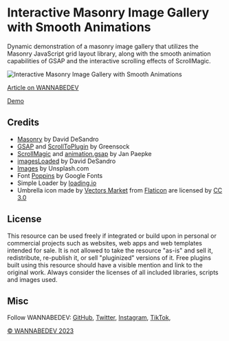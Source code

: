 # Interactive Masonry Image Gallery with Smooth Animations

Dynamic demonstration of a masonry image gallery that utilizes the Masonry JavaScript grid layout library, along with the smooth animation capabilities of GSAP and the interactive scrolling effects of ScrollMagic.

![Interactive Masonry Image Gallery with Smooth Animations](https://raw.githubusercontent.com/wannabedevio/interactive-masonry-image-gallery-with-smooth-animations/main/assets/img/interactive-masonry-image-gallery-with-smooth-animations.png)

[Article on WANNABEDEV](https://wannabedev.io/tutorials/interactive-masonry-image-gallery-with-smooth-animations/)

[Demo](https://wannabedev.io/_posts/demo/interactive-masonry-image-gallery-with-smooth-animations/)

## Credits
- [Masonry](https://masonry.desandro.com/) by David DeSandro
- [GSAP](https://greensock.com) and [ScrollToPlugin](https://greensock.com/ScrollToPlugin) by Greensock
- [ScrollMagic](http://scrollmagic.io/) and [animation.gsap](http://scrollmagic.io/docs/animation.GSAP.html) by Jan Paepke
- [imagesLoaded](https://imagesloaded.desandro.com/) by David DeSandro
- [Images](https://unsplash.com/collections/1886495/through-a-rainy-window) by Unsplash.com
- Font [Poppins](https://fonts.google.com/specimen/Poppins) by Google Fonts
- Simple Loader by [loading.io](https://loading.io/css/)
- Umbrella icon made by [Vectors Market](https://www.flaticon.com/authors/vectors-market) from [Flaticon](https://www.flaticon.com/) are licensed by [CC 3.0](http://creativecommons.org/licenses/by/3.0/)

## License
This resource can be used freely if integrated or build upon in personal or commercial projects such as websites, web apps and web templates intended for sale. It is not allowed to take the resource "as-is" and sell it, redistribute, re-publish it, or sell "pluginized" versions of it. Free plugins built using this resource should have a visible mention and link to the original work. Always consider the licenses of all included libraries, scripts and images used.

## Misc

Follow WANNABEDEV: [GitHub](https://github.com/wannabedevio), [Twitter](https://twitter.com/wannabedev_io), [Instagram](https://www.instagram.com/wannabedev.io/), [TikTok](https://www.tiktok.com/@wannabedev.io), 

[© WANNABEDEV 2023](https://wannabedev.io)
